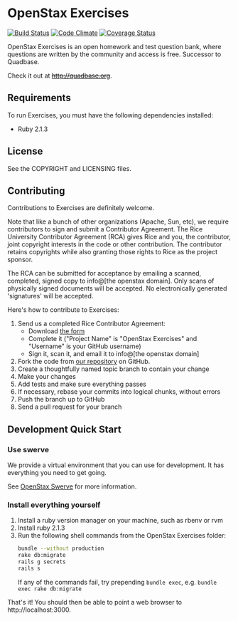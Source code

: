 <!-- Copyright 2011-2014 Rice University. Licensed under the Affero General Public 
     License version 3 or later.  See the COPYRIGHT file for details. -->

OpenStax Exercises
==================

[![Build Status](https://travis-ci.org/openstax/exercises.svg?branch=master)](https://travis-ci.org/openstax/exercises)
[![Code Climate](https://codeclimate.com/github/openstax/exercises.png)](https://codeclimate.com/github/openstax/exercises)
[![Coverage Status](https://img.shields.io/coveralls/openstax/exercises.svg)](https://coveralls.io/r/openstax/exercises)

OpenStax Exercises is an open homework and test question bank, where questions are written 
by the community and access is free. Successor to Quadbase.

Check it out at ~~http://quadbase.org~~.

Requirements
------------

To run Exercises, you must have the following dependencies installed:

* Ruby 2.1.3

License
-------

See the COPYRIGHT and LICENSING files.

Contributing
------------

Contributions to Exercises are definitely welcome.

Note that like a bunch of other organizations (Apache, Sun, etc), we require contributors
to sign and submit a Contributor Agreement. The Rice University Contributor Agreement
(RCA) gives Rice and you, the contributor, joint copyright interests in the code or
other contribution. The contributor retains copyrights while also granting those 
rights to Rice as the project sponsor.

The RCA can be submitted for acceptance by emailing a scanned, completed, signed copy
to info@[the openstax domain]. Only scans of physically signed documents will be accepted. No electronically generated 'signatures' will be accepted.

Here's how to contribute to Exercises:

1. Send us a completed Rice Contributor Agreement:
   * Download [the form](http://quadbase.org/rice_university_contributor_agreement_v1.pdf)
   * Complete it ("Project Name" is "OpenStax Exercises" and "Username" is your GitHub username)
   * Sign it, scan it, and email it to info@[the openstax domain]
2. Fork the code from [our repository](https://github.com/openstax/exercises) on GitHub.
3. Create a thoughtfully named topic branch to contain your change
4. Make your changes
5. Add tests and make sure everything passes
6. If necessary, rebase your commits into logical chunks, without errors
7. Push the branch up to GitHub
8. Send a pull request for your branch

Development Quick Start
-----------------------

### Use swerve

We provide a virtual environment that you can use for development. It has everything you need to get going.

See [OpenStax Swerve](http://github.com/openstax/swerve) for more information.

### Install everything yourself

1. Install a ruby version manager on your machine, such as rbenv or rvm
2. Install ruby 2.1.3
3. Run the following shell commands from the OpenStax Exercises folder:
   ```sh
   bundle --without production
   rake db:migrate
   rails g secrets
   rails s
   ```
   If any of the commands fail, try prepending `bundle exec`, e.g. `bundle exec rake db:migrate`

That's it! You should then be able to point a web browser to http://localhost:3000.

